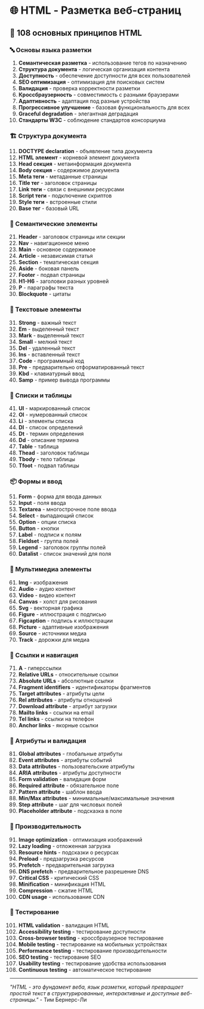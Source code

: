 # 🌐 HTML - Разметка веб-страниц

## 🌟 108 основных принципов HTML

### 🔤 Основы языка разметки

1. **Семантическая разметка** - использование тегов по назначению
2. **Структура документа** - логическая организация контента
3. **Доступность** - обеспечение доступности для всех пользователей
4. **SEO оптимизация** - оптимизация для поисковых систем
5. **Валидация** - проверка корректности разметки
6. **Кроссбраузерность** - совместимость с разными браузерами
7. **Адаптивность** - адаптация под разные устройства
8. **Прогрессивное улучшение** - базовая функциональность для всех
9. **Graceful degradation** - элегантная деградация
10. **Стандарты W3C** - соблюдение стандартов консорциума

### 🏗️ Структура документа

11. **DOCTYPE declaration** - объявление типа документа
12. **HTML элемент** - корневой элемент документа
13. **Head секция** - метаинформация документа
14. **Body секция** - содержимое документа
15. **Meta теги** - метаданные страницы
16. **Title тег** - заголовок страницы
17. **Link теги** - связи с внешними ресурсами
18. **Script теги** - подключение скриптов
19. **Style теги** - встроенные стили
20. **Base тег** - базовый URL

### 🔄 Семантические элементы

21. **Header** - заголовок страницы или секции
22. **Nav** - навигационное меню
23. **Main** - основное содержимое
24. **Article** - независимая статья
25. **Section** - тематическая секция
26. **Aside** - боковая панель
27. **Footer** - подвал страницы
28. **H1-H6** - заголовки разных уровней
29. **P** - параграфы текста
30. **Blockquote** - цитаты

### 🎯 Текстовые элементы

31. **Strong** - важный текст
32. **Em** - выделенный текст
33. **Mark** - выделенный текст
34. **Small** - мелкий текст
35. **Del** - удаленный текст
36. **Ins** - вставленный текст
37. **Code** - программный код
38. **Pre** - предварительно отформатированный текст
39. **Kbd** - клавиатурный ввод
40. **Samp** - пример вывода программы

### 🧪 Списки и таблицы

41. **Ul** - маркированный список
42. **Ol** - нумерованный список
43. **Li** - элементы списка
44. **Dl** - список определений
45. **Dt** - термин определения
46. **Dd** - описание термина
47. **Table** - таблица
48. **Thead** - заголовок таблицы
49. **Tbody** - тело таблицы
50. **Tfoot** - подвал таблицы

### 📦 Формы и ввод

51. **Form** - форма для ввода данных
52. **Input** - поля ввода
53. **Textarea** - многострочное поле ввода
54. **Select** - выпадающий список
55. **Option** - опции списка
56. **Button** - кнопки
57. **Label** - подписи к полям
58. **Fieldset** - группа полей
59. **Legend** - заголовок группы полей
60. **Datalist** - список значений для поля

### 🔧 Мультимедиа элементы

61. **Img** - изображения
62. **Audio** - аудио контент
63. **Video** - видео контент
64. **Canvas** - холст для рисования
65. **Svg** - векторная графика
66. **Figure** - иллюстрация с подписью
67. **Figcaption** - подпись к иллюстрации
68. **Picture** - адаптивные изображения
69. **Source** - источники медиа
70. **Track** - дорожки для медиа

### 🧮 Ссылки и навигация

71. **A** - гиперссылки
72. **Relative URLs** - относительные ссылки
73. **Absolute URLs** - абсолютные ссылки
74. **Fragment identifiers** - идентификаторы фрагментов
75. **Target attributes** - атрибуты цели
76. **Rel attributes** - атрибуты отношений
77. **Download attribute** - атрибут загрузки
78. **Mailto links** - ссылки на email
79. **Tel links** - ссылки на телефон
80. **Anchor links** - якорные ссылки

### 🎨 Атрибуты и валидация

81. **Global attributes** - глобальные атрибуты
82. **Event attributes** - атрибуты событий
83. **Data attributes** - пользовательские атрибуты
84. **ARIA attributes** - атрибуты доступности
85. **Form validation** - валидация форм
86. **Required attribute** - обязательное поле
87. **Pattern attribute** - шаблон ввода
88. **Min/Max attributes** - минимальные/максимальные значения
89. **Step attribute** - шаг для числовых полей
90. **Placeholder attribute** - подсказка в поле

### 🚀 Производительность

91. **Image optimization** - оптимизация изображений
92. **Lazy loading** - отложенная загрузка
93. **Resource hints** - подсказки о ресурсах
94. **Preload** - предзагрузка ресурсов
95. **Prefetch** - предварительная загрузка
96. **DNS prefetch** - предварительное разрешение DNS
97. **Critical CSS** - критический CSS
98. **Minification** - минификация HTML
99. **Compression** - сжатие HTML
100. **CDN usage** - использование CDN

### 🧪 Тестирование

101. **HTML validation** - валидация HTML
102. **Accessibility testing** - тестирование доступности
103. **Cross-browser testing** - кроссбраузерное тестирование
104. **Mobile testing** - тестирование на мобильных устройствах
105. **Performance testing** - тестирование производительности
106. **SEO testing** - тестирование SEO
107. **Usability testing** - тестирование удобства использования
108. **Continuous testing** - автоматическое тестирование

---

*"HTML - это фундамент веба, язык разметки, который превращает простой текст в структурированные, интерактивные и доступные веб-страницы."* - Тим Бернерс-Ли
